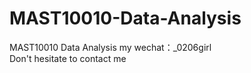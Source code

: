 # MAST10010-Data-Analysis
MAST10010 Data Analysis  my wechat：_0206girl Don't hesitate to contact me
